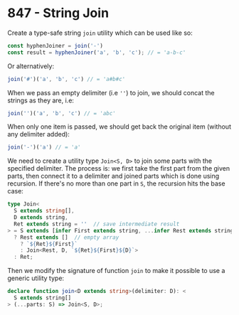 # 847 - String Join

Create a type-safe string `join` utility which can be used like so:

```typescript
const hyphenJoiner = join('-')
const result = hyphenJoiner('a', 'b', 'c'); // = 'a-b-c'
```

Or alternatively:

```typescript
join('#')('a', 'b', 'c') // = 'a#b#c'
```

When we pass an empty delimiter (i.e `''`) to join, we should concat the strings as they are, i.e:

```typescript
join('')('a', 'b', 'c') // = 'abc'
```

When only one item is passed, we should get back the original item (without any delimiter added):

```typescript
join('-')('a') // = 'a'
```

We need to create a utility type `Join<S, D>` to join some parts with the specified delimiter. The process is: we first take the first part from the given parts, then connect it to a delimiter and joined parts which is done using recursion. If there's no more than one part in `S`, the recursion hits the base case:

```typescript
type Join<
  S extends string[],
  D extends string,
  Ret extends string = ''  // save intermediate result
> = S extends [infer First extends string, ...infer Rest extends string[]]
  ? Rest extends []  // empty array
    ? `${Ret}${First}`
    : Join<Rest, D, `${Ret}${First}${D}`>
  : Ret;
```

Then we modify the signature of function `join` to make it possible to use a generic utility type:

```typescript
declare function join<D extends string>(delimiter: D): <
  S extends string[]
> (...parts: S) => Join<S, D>;
```
